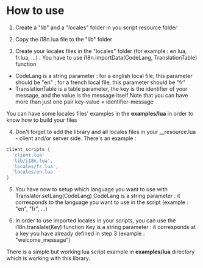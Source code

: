 # How to use

1. Create a "lib" and a "locales" folder in you script resource folder

2. Copy the i18n.lua file to the "lib" folder

3. Create your locales files in the "locales" folder (for example : en.lua, fr.lua, ...) :
You have to use i18n.importData(CodeLang, TranslationTable) function
* CodeLang is a string parameter : for a english local file, this parameter should be "en" ; for a french local file, this parameter should be "fr"
* TranslationTable is a table parameter, the key is the identifier of your message, and the value is the message itself
Note that you can have more than just one pair key-value = identifier-message

You can have some locales files' examples in the **examples/lua** in order to know how to build your files

4. Don't forget to add the library and all locales files in your __resource.lua - client and/or server side. There's an example :

```LUA
client_scripts {
  'client.lua'
  'lib/i18n.lua',
  'locales/fr.lua',
  'locales/en.lua'
}
```

5. You have now to setup which language you want to use with Translator.setLang(CodeLang)
CodeLang is a string parameter : it corresponds to the language you want to use in the script (example : "en", "fr", ...)

6. In order to use imported locales in your scripts, you can use the i18n.translate(Key) function
Key is a string parameter : it corresponds at a key you have already defined in step 3 (example : "welcome_message")


There is a simple but working lua script example in **examples/lua** directory which is working with this library.
